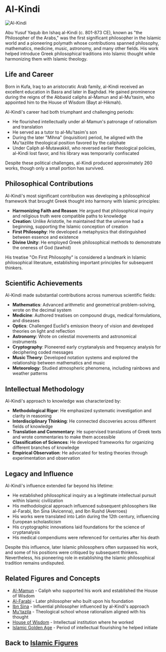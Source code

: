 # Al-Kindi

![Al-Kindi](../../images/kindi.jpg)

Abu Yusuf Yaqub ibn Ishaq al-Kindi (c. 801-873 CE), known as "the Philosopher of the Arabs," was the first significant philosopher in the Islamic world and a pioneering polymath whose contributions spanned philosophy, mathematics, medicine, music, astronomy, and many other fields. His work helped introduce Greek philosophical traditions into Islamic thought while harmonizing them with Islamic theology.

## Life and Career

Born in Kufa, Iraq to an aristocratic Arab family, al-Kindi received an excellent education in Basra and later in Baghdad. He gained prominence during the reigns of the Abbasid caliphs al-Mamun and al-Mu'tasim, who appointed him to the House of Wisdom (Bayt al-Hikmah).

Al-Kindi's career had both triumphant and challenging periods:

- He flourished intellectually under al-Mamun's patronage of rationalism and translation
- He served as a tutor to al-Mu'tasim's son
- During the later "Mihna" (inquisition) period, he aligned with the Mu'tazilite theological position favored by the caliphate
- Under Caliph al-Mutawakkil, who reversed earlier theological policies, al-Kindi lost favor, and his library was temporarily confiscated

Despite these political challenges, al-Kindi produced approximately 260 works, though only a small portion has survived.

## Philosophical Contributions

Al-Kindi's most significant contribution was developing a philosophical framework that brought Greek thought into harmony with Islamic principles:

- **Harmonizing Faith and Reason**: He argued that philosophical inquiry and religious truth were compatible paths to knowledge
- **Creation**: Unlike Aristotle, he maintained that the universe had a beginning, supporting the Islamic conception of creation
- **First Philosophy**: He developed a metaphysics that distinguished between essence and existence
- **Divine Unity**: He employed Greek philosophical methods to demonstrate the oneness of God (tawhid)

His treatise "On First Philosophy" is considered a landmark in Islamic philosophical literature, establishing important principles for subsequent thinkers.

## Scientific Achievements

Al-Kindi made substantial contributions across numerous scientific fields:

- **Mathematics**: Advanced arithmetic and geometrical problem-solving, wrote on the decimal system
- **Medicine**: Authored treatises on compound drugs, medical formulations, and diseases
- **Optics**: Challenged Euclid's emission theory of vision and developed theories on light and reflection
- **Astronomy**: Wrote on celestial movements and astronomical instruments
- **Cryptography**: Pioneered early cryptanalysis and frequency analysis for deciphering coded messages
- **Music Theory**: Developed notation systems and explored the relationship between mathematics and music
- **Meteorology**: Studied atmospheric phenomena, including rainbows and weather patterns

## Intellectual Methodology

Al-Kindi's approach to knowledge was characterized by:

- **Methodological Rigor**: He emphasized systematic investigation and clarity in reasoning
- **Interdisciplinary Thinking**: He connected discoveries across different fields of knowledge
- **Translation and Commentary**: He supervised translations of Greek texts and wrote commentaries to make them accessible
- **Classification of Sciences**: He developed frameworks for organizing different branches of knowledge
- **Empirical Observation**: He advocated for testing theories through experimentation and observation

## Legacy and Influence

Al-Kindi's influence extended far beyond his lifetime:

- He established philosophical inquiry as a legitimate intellectual pursuit within Islamic civilization
- His methodological approach influenced subsequent philosophers like al-Farabi, Ibn Sina (Avicenna), and Ibn Rushd (Averroes)
- His works were translated into Latin during the 12th century, influencing European scholasticism
- His cryptographic innovations laid foundations for the science of cryptanalysis
- His medical compendiums were referenced for centuries after his death

Despite this influence, later Islamic philosophers often surpassed his work, and some of his positions were critiqued by subsequent thinkers. Nevertheless, his pioneering role in establishing the Islamic philosophical tradition remains undisputed.

## Related Figures and Concepts

- [Al-Mamun](./mamun.md) - Caliph who supported his work and established the House of Wisdom
- [Al-Farabi](./farabi.md) - Later philosopher who built upon his foundation
- [Ibn Sina](./ibn_sina.md) - Influential philosopher influenced by al-Kindi's approach
- [Mu'tazila](../beliefs/mutazila.md) - Theological school whose rationalism aligned with his thought
- [House of Wisdom](../history/house_of_wisdom.md) - Intellectual institution where he worked
- [Islamic Golden Age](../history/islamic_golden_age.md) - Period of intellectual flourishing he helped initiate

## Back to [Islamic Figures](./README.md)
